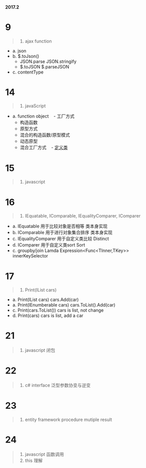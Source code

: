 #### 2017.2

# 9
> 1. ajax function
   - a. json
   - b. $.toJson()
      - JSON.parse   JSON.stringify
      -  $.toJSON $.parseJSON
   - c. contentType

# 14
> 1. javaScript
  - a. function object
    - 工厂方式
    - 构造函数
    - 原型方式
    - 混合的构造函数/原型模式
    - 动态原型
    - 混合工厂方式
    - [定义类](http://blog.csdn.net/gavin_luo/article/details/5979441)
    
# 15
> 1. javascript
 
# 16
> 1. IEquatable<T>, IComparable<T>, IEqualityComparer<T>, IComparer<T>
  - a. IEquatable<T> 用于比较对象是否相等 类本身实现
  - b. IComparable<T> 用于进行对象集合排序 类本身实现
  - c. IEqualityComparer<T> 用于自定义类比较 Distinct
  - d. IComparer<T> 用于自定义类sort  Sort
  - c. groupby/join Lamda Expression<Func<TInner,TKey>> innerKeySelector

# 17
> 1. Print(IList<Taxi> cars)
  - a. Print(IList<Taxi> cars) cars.Add(car)
  - a. Print(IEnumberable<Taxi> cars) cars.ToList().Add(car)
  - c. Print(cars.ToList()) cars is list, not change
  - d. Print(cars) cars is list, add a car
  
 # 21 
 > 1. javascript 闭包
 
 # 22
 > 1. c# interface 泛型参数协变与逆变
 
 # 23
 > 1. entity framework procedure mutiple result
 
 # 24
 > 1. javascript 函数调用
 > 2. this 理解
